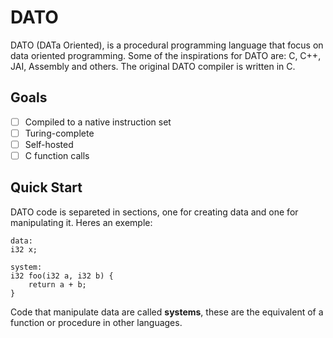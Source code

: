 # DATO
DATO (DATa Oriented), is a procedural programming language that focus on data oriented programming. Some of the inspirations for DATO are: C, C++, JAI, Assembly and others. The original DATO compiler is written in C.

## Goals
- [ ] Compiled to a native instruction set
- [ ] Turing-complete
- [ ] Self-hosted
- [ ] C function calls

## Quick Start
DATO code is separeted in sections, one for creating data and one for manipulating it. Heres an exemple:
```dato
data:
i32 x;

system:
i32 foo(i32 a, i32 b) {
	return a + b;
}
```
Code that manipulate data are called **systems**, these are the equivalent of a function or procedure in other languages.
